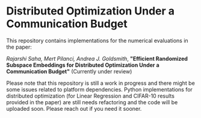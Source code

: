 # Distributed Optimization Under a Communication Budget
This repository contains implementations for the numerical evaluations in the paper:

*Rajarshi Saha, Mert Pilanci, Andrea J. Goldsmith*, **"Efficient Randomized Subspace Embeddings for Distributed Optimization Under a Communication Budget"** (Currently under review)

Please note that this repository is still a work in progress and there might be some issues related to platform dependencies. Python implementations for distributed optimization (for Linear Regression and CIFAR-10 results provided in the paper) are still needs refactoring and the code will be uploaded soon. Please reach out if you need it sooner.

